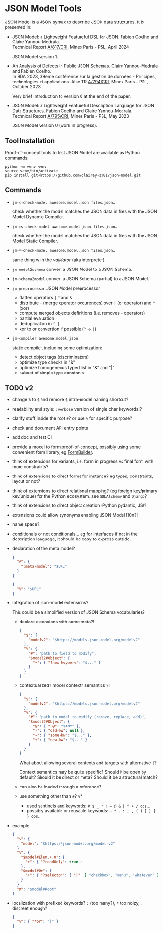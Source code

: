 # JSON Model Tools

JSON Model is a JSON syntax to describe JSON data structures.
It is presented in:

- JSON Model: a Lightweight Featureful DSL for JSON.
  Fabien Coelho and Claire Yannou-Medrala.  
  Technical Report [A/817/CRI](https://www.cri.minesparis.psl.eu/classement/doc/A-817.pdf), Mines Paris - PSL, April 2024

  JSON Model version 1.
  
- An Analysis of Defects in Public JSON Schemas.
  Claire Yannou-Medrala and Fabien Coelho.  
  In BDA 2023, 39eme conférence sur la gestion de données - Principes, technologies et applications.
  Also TR [A/794/CRI](https://www.cri.minesparis.psl.eu/classement/doc/A-794.pdf), Mines Paris - PSL, October 2023

  Very brief introduction to version 0 at the end of the paper.

- JSON Model: a Lightweight Featureful Description Language for JSON Data Structures.
  Fabien Coelho and Claire Yannou-Medrala.  
  Technical Report [A/795/CRI](https://www.cri.minesparis.psl.eu/classement/doc/A-795.pdf), Mines Paris - PSL, May 2023

  JSON Model version 0 (work in progress).

## Tool Installation

Proof-of-concept tools to test JSON Model are available as Python commands:

```shell
python -m venv venv
source venv/bin/activate
pip install git+https://github.com/clairey-zx81/json-model.git
```

## Commands

- `jm-c-check-model awesome.model.json files.json…`

   check whether the model matches the JSON data in files
   with the JSON Model Dynamic Compiler.

- `jm-cs-check-model awesome.model.json files.json…`

   check whether the model matches the JSON data in files
   with the JSON Model Static Compiler.

- `jm-v-check-model awesome.model.json files.json…`

   same thing with the *validator* (aka interpreter).

- `jm-model2schema` convert a JSON Model to a JSON Schema.
- `jm-schema2model` convert a JSON Schema (partial) to a JSON Model.
- `jm-preprocessor` JSON Model preprocessor
  - flatten operators `|` `^` and `&`
  - distribute `+` (merge operator occurences) over `|` (or operator) and `^` (xor)
  - compute merged objects definitions (i.e. removes `+` operators)
  - partial evaluation
  - deduplication in `^ |`
  - xor to or convertion if possible (`^` → `|`)
- `jm-compiler awesome.model.json`

  static compiler, including some optimization:

  - detect object tags (discriminators)
  - optimize type checks in "&"
  - optimize homogeneous typed list in "&" and "|" 
  - subset of simple type constants

## TODO v2

- change `%` to `$` and remove `$` intra-model naming shortcut?
- readability and style: `:verbose` version of single char keywords!?
- clarify stuff inside the root `#`? or use `%` for specific purpose?
- check and document API entry points
- add doc and test CI
- provide a model to form proof-of-concept, possibly using some convenient form
  library, eg [FormBuilder](https://formbuilder.online/).
- think of extensions for variants, i.e. form in progress vs final form with more constraints?
- think of extensions to direct forms for instance?
  eg types, constraints, layout or not?
- think of extensions to direct relational mapping? (eg foreign key/primary key/unique)
  for the Python ecosystem, see `SQLAlchemy` and `Django`?
- think of extensions to direct object creation (Python pydantic, JS)?
- extensions could allow synonyms enabling JSON Model l10n?!
- name space?
- conditionals or not conditionals… eg for interfaces
  if not in the description language, it should be easy to express outside.
- declaration of the meta model?

  ```json
  {
    "#": {
      ":meta-model": "$URL"
    }
  }
  ```

  ```json
  {
    "%": "$URL"
  }
  ```

- integration of json-model extensions?

  This could be a simplified version of JSON Schema vocabularies?

  - declare extensions with some meta?!

    ```json
    {
      "$": {
        "modelv2": "$https://models.json-model.org/modelv2"
      },
      "%": {
        "#": "path to field to modify",
        "$model2#Object": {
          "+": { "?new-keyword": "$..." }
        }
      }
    }
    ```

  - contextualized? model context? semantics ?!

    ```json
    {
      "$": {
        "modelv2": "$https://models.json-model.org/modelv2"
      },
      "%": {
        "#": "path to model to modify (remove, replace, add)",
        "$model2#Object": {
          "@": { "_@": "$ANY" },
          "-": { "old-kw": null },
          "~": { "some-kw": "$..." },
          "+": { "new-kw": "$..." }
        }
      }
    }
    ```

    What about allowing several contexts and targets with alternative `|`?

    Context semantics may be quite specific? Should it be open by default?
    Should it be direct or meta? Should it be a structural match?

  - can also be loaded through a reference?

  - use something other than `#`? `%`?
    - used sentinels and keywords: `# $ _ ? ! = @ & | ^ + / ops`…
    - possibly available or reusable keywords: `~ * . : ; , ( ) [ ] { } ops`…

- example

  ```json
  {
    "$": {
      "model": "$https://json-model.org/model-v2"
    },
    "%": {
      "$model#Elem.+.0": {
        "+": { "?readOnly": true }
      },
      "$model#Or": {
        "+": { "?selector": { "|": [ "checkbox", "menu", "whatever" ] } }
      }
    },
    "@": "$model#Root"
  }
  ```

- localization with prefixed keywords? `:` (too many?), `*` too noizy, `.` discreet enough?

  ```json
  {
    "%": { "*or": "|" }
  }
  ```
